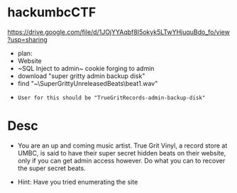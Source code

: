 # hackumbcCTF


https://drive.google.com/file/d/1JOjYYAqbf8I5okyk5LTwYHjuquBdo_fo/view?usp=sharing


- plan:
-   Website
-   ~SQL Inject to admin~ cookie forging to admin
-   download "super gritty admin backup disk"
-   find "~\SuperGrittyUnreleasedBeats\beat1.wav"
-     User for this should be "TrueGritRecords-admin-backup-disk"

# Desc
- You are an up and coming music artist. True Grit Vinyl, a record store at UMBC, is said to have their super secret hidden beats on their website, only if you can get admin access however. Do what you can to recover the super secret beats.

- Hint: Have you tried enumerating the site

